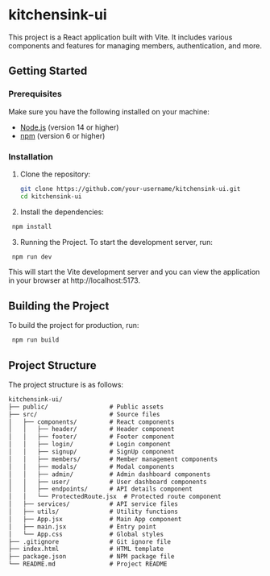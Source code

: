 # kitchensink-ui

This project is a React application built with Vite. It includes various components and features for managing members, authentication, and more.

## Getting Started

### Prerequisites

Make sure you have the following installed on your machine:

- [Node.js](https://nodejs.org/) (version 14 or higher)
- [npm](https://www.npmjs.com/) (version 6 or higher)

### Installation

1. Clone the repository:

   ```bash
   git clone https://github.com/your-username/kitchensink-ui.git
   cd kitchensink-ui
   ```

2. Install the dependencies:
  ```bash
   npm install
  ```

3. Running the Project. To start the development server, run:
  ```bash
   npm run dev
  ```

This will start the Vite development server and you can view the application in your browser at http://localhost:5173.

## Building the Project

To build the project for production, run:
```bash
 npm run build
```

## Project Structure
The project structure is as follows:
```markdown
kitchensink-ui/
├── public/                 # Public assets
├── src/                    # Source files
│   ├── components/         # React components
│   │   ├── header/         # Header component
│   │   ├── footer/         # Footer component
│   │   ├── login/          # Login component
│   │   ├── signup/         # SignUp component
│   │   ├── members/        # Member management components
│   │   ├── modals/         # Modal components
│   │   ├── admin/          # Admin dashboard components
│   │   ├── user/           # User dashboard components
│   │   ├── endpoints/      # API details component
│   │   └── ProtectedRoute.jsx  # Protected route component
│   ├── services/           # API service files
│   ├── utils/              # Utility functions
│   ├── App.jsx             # Main App component
│   ├── main.jsx            # Entry point
│   └── App.css             # Global styles
├── .gitignore              # Git ignore file
├── index.html              # HTML template
├── package.json            # NPM package file
└── README.md               # Project README
```

